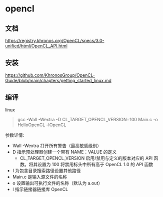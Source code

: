 # opencl

## 文档

https://registry.khronos.org/OpenCL/specs/3.0-unified/html/OpenCL_API.html

## 安装

https://github.com/KhronosGroup/OpenCL-Guide/blob/main/chapters/getting_started_linux.md

## 编译

linux
>gcc -Wall -Wextra -D CL_TARGET_OPENCL_VERSION=100 Main.c -o HelloOpenCL -lOpenCL

参数详情:

- Wall -Wextra 打开所有警告（最高敏感级别）
- D 指示预处理器创建一个带有 NAME：VALUE 的定义
  - CL_TARGET_OPENCL_VERSION 启用/禁用与定义的版本对应的 API 函数。将其设置为 100 将禁用标头中所有高于 OpenCL 1.0 的 API 函数
- I 为包含目录搜索路径设置其他路径
- Main.c 是输入源文件的名称
- o 设置输出可执行文件的名称（默认为 a.out）
- l 指示链接器链接库 OpenCL
